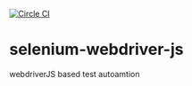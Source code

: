 [![Circle CI](https://circleci.com/gh/selenium-webdriver-js.svg?style=svg)](https://circleci.com/gh/selenium-webdriver-js)
# selenium-webdriver-js
webdriverJS based test autoamtion
